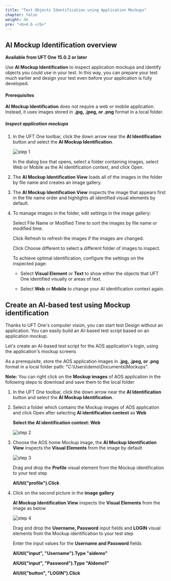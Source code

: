 ```yaml
---
title: "Test Objects Identification using Application Mockups"
chapter: false
weight: 46
pre: "<b>4.6 </b>"
---
```


## AI Mockup Identification overview

**Available from UFT One 15.0.2 or later**

Use **AI Mockup Identification** to inspect application mockups and identify objects you could use in your test. In this way, you can prepare your test much earlier and design your test even before your application is fully developed.

#### Prerequisites

**AI Mockup Identification** does not require a web or mobile application. Instead, it uses images stored in **.jpg, .jpeg, or .png** format in a local folder.

##### Inspect application mockups

1. In the UFT One toolbar, click the down arrow near the **AI Identification** button  and select the **AI Mockup Identification**.

	![step 1](/images/40_Create_UFT_AI_Based_Test/ai_mockup.png)

	In the dialog box that opens, select a folder containing images, select Web or Mobile as the AI identification context, and click Open.

2. The **AI Mockup Identification View** loads all of the images in the folder by file name and creates an image gallery.

3. The **AI Mockup Identification View** inspects the image that appears first in the file name order and highlights all identified visual elements by default.

4. To manage images in the folder, edit settings in the image gallery:

	Select File Name or Modified Time to sort the images by file name or modified time.

	Click Refresh to refresh the images if the images are changed.

	Click Choose different to select a different folder of images to inspect.

	To achieve optimal identification, configure the settings on the inspected page:

	* Select **Visual Element** or **Text** to show either the objects that UFT One identified visually or areas of text.

	* Select **Web** or **Mobile** to change your AI identification context again.

## Create an AI-based test using Mockup identification

Thanks to UFT One's computer vision, you can start test Design without an application. You can easily build an AI-based test script based on an application mockup.

Let's create an AI-based test script for the AOS application's login, using the application's mockup screens

As a prerequisite, store the AOS application images in **.jpg, .jpeg, or .png** format in a local folder path: "C:\Users\demo\Documents\Mockups".

**Note:** You can right click on the **Mockup images** of AOS application in the following steps to download and save them to the local folder

1. In the UFT One toolbar, click the down arrow near the **AI Identification** button  and select the **AI Mockup Identification**.

2. Select a folder which contains the Mockup images of AOS application and click Open after selecting **AI identification context** as **Web**

	**Select the AI identification context: Web**

	![step 2](/images/40_Create_UFT_AI_Based_Test/mockup_images.PNG)

3. Choose the AOS home Mockup image, the **AI Mockup Identification View** inspects the **Visual Elements** from the image by default

	![step 3](/images/40_Create_UFT_AI_Based_Test/mockup_identification1.PNG)

	Drag and drop the **Profile** visual element from the Mockup identification to your test step

	**AIUtil("profile").Click**

4. Click on the second picture in the **image gallery**

	**AI Mockup Identification View** inspects the **Visual Elements** from the image as below

	![step 4](/images/40_Create_UFT_AI_Based_Test/mockup_identification2.PNG)

	Drag and drop the **Username, Password** input fields and **LOGIN** visual elements from the Mockup identification to your test step

	Enter the input values for the **Username and Password** fields

	**AIUtil("input", "Username").Type "aidemo"**

	**AIUtil("input", "Password").Type "AIdemo1"**

	**AIUtil("button", "LOGIN").Click**
